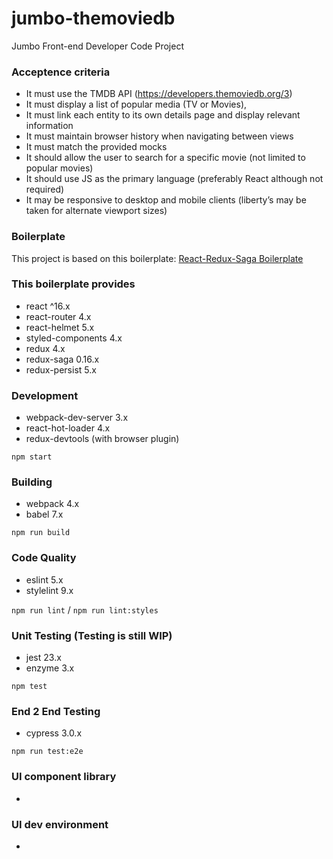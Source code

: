 # jumbo-themoviedb

Jumbo Front-end Developer Code Project

### Acceptence criteria

- It must use the TMDB API (https://developers.themoviedb.org/3)
- It must display a list of popular media (TV or Movies),
- It must link each entity to its own details page and display relevant information
- It must maintain browser history when navigating between views
- It must match the provided mocks
- It should allow the user to search for a specific movie (not limited to popular movies)
- It should use JS as the primary language (preferably React although not required)
- It may be responsive to desktop and mobile clients (liberty’s may be taken for alternate viewport sizes)

### Boilerplate

This project is based on this boilerplate:
[React-Redux-Saga Boilerplate](https://redux-saga.react-boilerplate.com/)

### This boilerplate provides

- react ^16.x
- react-router 4.x
- react-helmet 5.x
- styled-components 4.x
- redux 4.x
- redux-saga 0.16.x
- redux-persist 5.x

### Development

- webpack-dev-server 3.x
- react-hot-loader 4.x
- redux-devtools (with browser plugin)

`npm start`

### Building

- webpack 4.x
- babel 7.x

`npm run build`

### Code Quality

- eslint 5.x
- stylelint 9.x

`npm run lint` / `npm run lint:styles`

### Unit Testing (Testing is still WIP)

- jest 23.x
- enzyme 3.x

`npm test`

### End 2 End Testing

- cypress 3.0.x

`npm run test:e2e`

### UI component library

-

### UI dev environment

-
